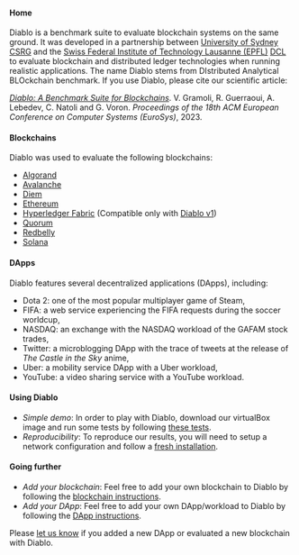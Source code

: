 #### Home

Diablo is a benchmark suite to evaluate blockchain systems on the same ground.
It was developed in a partnership between [University of Sydney](https://www.sydney.edu.au/) [CSRG](https://gramoli.github.io/csrg/) and the 
[Swiss Federal Institute of Technology Lausanne (EPFL)](https://www.epfl.ch/en/) [DCL](https://dcl.epfl.ch/site/)
to evaluate blockchain and distributed ledger technologies when running realistic applications.
The name Diablo stems from DIstributed Analytical BLOckchain benchmark.
If you use Diablo, please cite our scientific article:

*[Diablo: A Benchmark Suite for Blockchains](https://gramoli.github.io/pubs/Eurosys23-Diablo.pdf)*.
V. Gramoli, R. Guerraoui, A. Lebedev, C. Natoli and G. Voron.
*Proceedings of the 18th ACM European Conference on Computer Systems (EuroSys)*, 2023.

#### Blockchains
Diablo was used to evaluate the following blockchains:
 * [Algorand](https://github.com/algorand)
 * [Avalanche](https://github.com/ava-labs/avalanchego)
 * [Diem](https://github.com/diem/diem)
 * [Ethereum](https://github.com/ethereum/go-ethereum)
 * [Hyperledger Fabric](https://github.com/hyperledger/fabric) (Compatible only with [Diablo v1](https://infoscience.epfl.ch/record/285731?&ln=en))
 * [Quorum](https://github.com/ConsenSys/quorum)
 * [Redbelly](https://arxiv.org/pdf/2207.05971.pdf)
 * [Solana](https://github.com/solana-labs/solana)

#### DApps
Diablo features several decentralized applications (DApps), including:
 * Dota 2: one of the most popular multiplayer game of Steam, 
 * FIFA: a web service experiencing the FIFA requests during the soccer worldcup, 
 * NASDAQ: an exchange with the NASDAQ workload of the GAFAM stock trades,
 * Twitter: a microblogging DApp with the trace of tweets at the release of *The Castle in the Sky* anime,
 * Uber: a mobility service DApp with a Uber workload, 
 * YouTube: a video sharing service with a YouTube workload.

#### Using Diablo

- *Simple demo*: In order to play with Diablo, download our virtualBox image and run some tests by following [these tests](redo-howto).
- *Reproducibility*: To reproduce our results, you will need to setup a network configuration and follow a [fresh installation](fresh-install).

#### Going further

- *Add your blockchain*: Feel free to add your own blockchain to Diablo by following the [blockchain instructions](blockchain-howto).
- *Add your DApp*: Feel free to add your own DApp/workload to Diablo by following the [DApp instructions](dapp-howto).

Please [let us know](mailto:csrg.sydney@gmail.com?subject=[Diablo]) if you added a new DApp or evaluated a new blockchain with Diablo.

<!-- 
[source](https://github.com/NatoliChris/diablo-benchmark/) 
[test](
http://194.182.162.199/benchmark) -->

